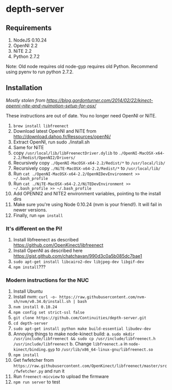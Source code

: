 # depth-server
## Requirements
1. NodeJS 0.10.24
2. OpenNI 2.2
3. NiTE 2.2
4. Python 2.7.2

Note: Old node requires old node-gyp requires old Python. Recommend using pyenv to run python 2.7.2.

## Installation
_Mostly stolen from https://blog.gordonturner.com/2014/02/22/kinect-openni-nite-and-nuimotion-setup-for-osx/_

These instructions are out of date. You no longer need OpenNI or NiTE.

1. `brew install libfreenect`
2. Download latest OpenNI and NiTE from http://download.dahoo.fr/Ressources/openNi/
3. Extract OpenNI, run sudo ./install.sh
4. Same for NiTE
5. copy `/usr/local/lib/libFreenectDriver.dylib` to `./OpenNI-MacOSX-x64-2.2/Redist/OpenNI2/Drivers/`
6. Recursively copy `./OpenNI-MacOSX-x64-2.2/Redist/*` to `/usr/local/lib/`
7. Recursively copy `./NiTE-MacOSX-x64-2.2/Redist/*` to `/usr/local/lib/`
8. Run `cat ./OpenNI-MacOSX-x64-2.2/OpenNIDevEnvironment >> ~/.bash_profile`
9. Run `cat ./NiTE-MacOSX-x64-2.2/NiTEDevEnvironment >> ~/.bash_profile >> ~/.bash_profile`
10. Add OPENNI2 and NITE2 environment variables, pointing to the install dirs
11. Make sure you're using Node 0.10.24 (nvm is your friend!). It will fail in newer versions.
12. Finally, run `npm install` 

### It's different on the Pi!
1. Install libfreenect as described https://github.com/OpenKinect/libfreenect
2. Install OpenNI as described here https://gist.github.com/chatchavan/990d3c0a5b085dc7bae1
3. `sudo apt-get install libcairo2-dev libjpeg-dev libgif-dev`
4. `npm install`???

### Modern instructions for the NUC
1. Install Ubuntu
2. Install nvm: `curl -o- https://raw.githubusercontent.com/nvm-sh/nvm/v0.34.0/install.sh | bash`
3. `nvm install 0.10.24`
4. `npm config set strict-ssl false`
5. `git clone https://github.com/Continuities/depth-server.git`
6. `cd depth-server`
7. `sudo apt-get install python make build-essential libudev-dev`
8. Annoying things to make node-kinect build:
    a. `sudo mkdir /usr/include/libfreenect && sudo cp /usr/include/libfreenect.h /usr/include/libfreenect`
    b. Change `libfreenect.a` in `node-kinect/binding.gyp` to `/usr/lib/x86_64-linux-gnu/libfreenect.so`
9. `npm install`
10. Get fwfetcher from `https://raw.githubusercontent.com/OpenKinect/libfreenect/master/src/fwfetcher.py` and run it
11. Run `freenect-micview` to upload the firmware
12. `npm run server` to test

